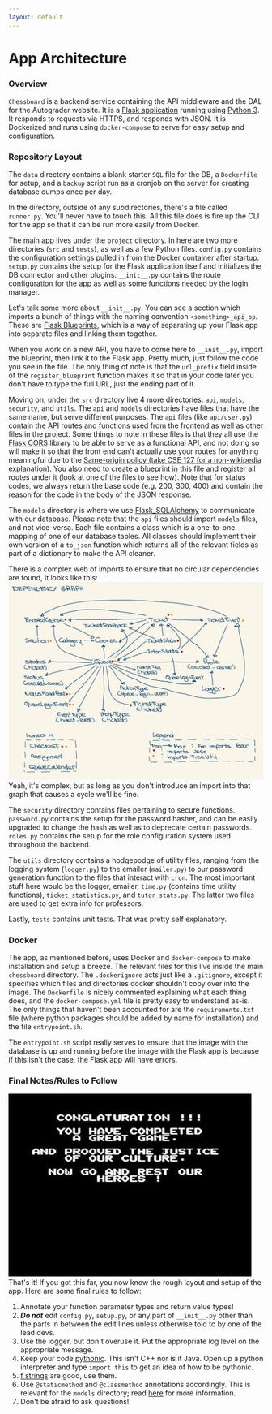 ```yaml
---
layout: default
---
```

# App Architecture

### Overview
`Chessboard` is a backend service containing the API middleware and the DAL for the Autograder website.
It is a <a href="https://flask.palletsprojects.com/en/1.1.x/" target="_blank">Flask application</a> running using
<a href="https://docs.python.org/3/index.html" target="_blank">Python 3</a>. It responds to requests via HTTPS, and responds with JSON. It is Dockerized and runs using `docker-compose`
to serve for easy setup and configuration.

### Repository Layout
The `data` directory contains a blank starter `SQL` file for the DB, a `Dockerfile` for setup, and a `backup` script run
as a cronjob on the server for creating database dumps once per day.

In the directory, outside of any subdirectories, there's a file called `runner.py`. You'll never have to touch this. All this
file does is fire up the CLI for the app so that it can be run more easily from Docker.

The main app lives under the `project` directory. In here are two more directories (`src` and `tests`), as well as a few Python
files. `config.py` contains the configuration settings pulled in from the Docker container after startup. `setup.py` contains the setup
for the Flask application itself and initializes the DB connector and other plugins. `__init__.py` contains the route configuration
for the app as well as some functions needed by the login manager.

Let's talk some more about `__init__.py`. You can see a section which imports a bunch of things with the naming convention `<something>_api_bp`. These are <a href="https://flask.palletsprojects.com/en/1.1.x/blueprints/#blueprints" target="_blank">Flask Blueprints</a>, which is a way of separating up your Flask app into separate files and linking them together.

When you work on a new API, you have to come here to `__init__.py`, import the blueprint, then link it to the Flask app. Pretty much,
just follow the code you see in the file. The only thing of note is that the `url_prefix` field inside of the `register_blueprint` function
makes it so that in your code later you don't have to type the full URL, just the ending part of it.

Moving on, under the `src` directory live 4 more directories: `api`, `models`, `security`, and `utils`. The `api` and `models` directories have files that have the same name, but serve different purposes. The `api` files (like `api/user.py`) contain the API routes and functions
used from the frontend as well as other files in the project. Some things to note in these files is that they all use the
<a href="https://flask-cors.readthedocs.io/en/latest/" target="_blank">Flask CORS</a> library to be able to serve as a functional API,
and not doing so will make it so that the front end can't actually use your routes for anything meaningful due to the <a href="https://en.wikipedia.org/wiki/Same-origin_policy" target="_blank">Same-origin policy (take CSE 127 for a non-wikipedia explanation)</a>. You also
need to create a blueprint in this file and register all routes under it (look at one of the files to see how). Note that for status codes,
we always return the base code (e.g. 200, 300, 400) and contain the reason for the code in the body of the JSON response.

The `models` directory is where we use <a href="https://flask-sqlalchemy.palletsprojects.com/en/2.x/" target="_blank">Flask_SQLAlchemy</a> to
communicate with our database. Please note that the `api` files should import `models` files, and not vice-versa. Each file contains a class
which is a one-to-one mapping of one of our database tables. All classes should implement their own version of a `to_json` function which
returns all of the relevant fields as part of a dictionary to make the API cleaner.

There is a complex web of imports to ensure that no circular dependencies are found, it looks like this:
![very ugly](photos/dependency_graph.jpg)
Yeah, it's complex, but as long as you don't introduce an import into that graph that causes a cycle we'll be fine.


The `security` directory contains files pertaining to secure functions. `password.py` contains the setup for the password hasher, and
can be easily upgraded to change the hash as well as to deprecate certain passwords. `roles.py` contains the setup for the role configuration
system used throughout the backend.


The `utils` directory contains a hodgepodge of utility files, ranging from the logging system (`logger.py`) to the emailer (`mailer.py`) to our password generation function to the files that interact with `cron`. The most important stuff here would be the logger, emailer, `time.py` (contains time utility functions), `ticket_statistics.py`, and `tutor_stats.py`. The latter two files are used to get extra info for professors.

Lastly, `tests` contains unit tests. That was pretty self explanatory.

### Docker
The app, as mentioned before, uses Docker and `docker-compose` to make installation and setup a breeze. The relevant files
for this live inside the main `chessboard` directory. The `.dockerignore` acts just like a `.gitignore`, except it specifies which
files and directories docker shouldn't copy over into the image. The `Dockerfile` is nicely commented explaining what each thing
does, and the `docker-compose.yml` file is pretty easy to understand as-is. The only things that haven't been accounted for are the
`requirements.txt` file (where python packages should be added by name for installation) and the file `entrypoint.sh`.

The `entrypoint.sh` script really serves to ensure that the image with the database is up and running before the image with the Flask
app is because if this isn't the case, the Flask app will have errors.

### Final Notes/Rules to Follow
![conglaturation](photos/conglaturation.jpeg)
That's it! If you got this far, you now know the rough layout and setup of the app.
Here are some final rules to follow:

1. Annotate your function parameter types and return value types!
2. _**Do not**_ edit `config.py`, `setup.py`, or any part of `__init__.py` other than the parts in between the edit lines unless otherwise told to by one of the lead devs.
3. Use the logger, but don't overuse it. Put the appropriate log level on the appropriate message.
4. Keep your code <a href="https://hub.packtpub.com/write-python-code-or-pythonic-code/" target="_blank">pythonic</a>. This isn't C++ nor is it Java. Open up a python interpreter and type `import this` to get an idea of how to be pythonic.
5. <a href="https://realpython.com/python-f-strings/" target="_blank">f strings</a> are good, use them.
6. Use `@staticmethod` and `@classmethod` annotations accordingly. This is relevant for the `models` directory; read <a href="https://stackabuse.com/pythons-classmethod-and-staticmethod-explained/" target="_blank"> here</a> for more information.
7. Don't be afraid to ask questions!
